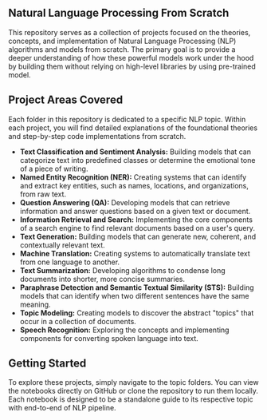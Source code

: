 ## Natural Language Processing From Scratch
This repository serves as a collection of projects focused on the theories, concepts, and implementation of Natural Language Processing (NLP) algorithms and models from scratch. The primary goal is to provide a deeper understanding of how these powerful models work under the hood by building them without relying on high-level libraries by using pre-trained model.

## Project Areas Covered
Each folder in this repository is dedicated to a specific NLP topic. Within each project, you will find detailed explanations of the foundational theories and step-by-step code implementations from scratch.

- **Text Classification and Sentiment Analysis:** Building models that can categorize text into predefined classes or determine the emotional tone of a piece of writing.
- **Named Entity Recognition (NER):** Creating systems that can identify and extract key entities, such as names, locations, and organizations, from raw text.
- **Question Answering (QA):** Developing models that can retrieve information and answer questions based on a given text or document.
- **Information Retrieval and Search:** Implementing the core components of a search engine to find relevant documents based on a user's query.
- **Text Generation:** Building models that can generate new, coherent, and contextually relevant text.
- **Machine Translation:** Creating systems to automatically translate text from one language to another.
- **Text Summarization:** Developing algorithms to condense long documents into shorter, more concise summaries.
- **Paraphrase Detection and Semantic Textual Similarity (STS):** Building models that can identify when two different sentences have the same meaning.
- **Topic Modeling:** Creating models to discover the abstract "topics" that occur in a collection of documents.
- **Speech Recognition:** Exploring the concepts and implementing components for converting spoken language into text.

## Getting Started
To explore these projects, simply navigate to the topic folders. You can view the notebooks directly on GitHub or clone the repository to run them locally. Each notebook is designed to be a standalone guide to its respective topic with end-to-end of NLP pipeline.
